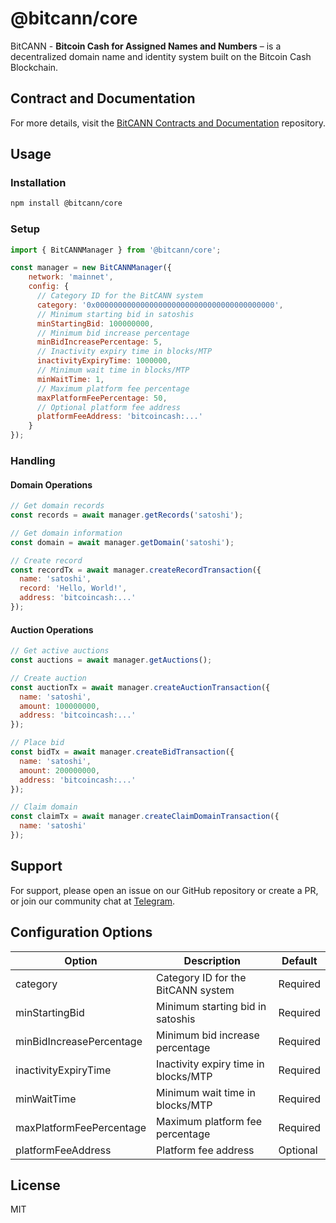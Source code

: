 # @bitcann/core

BitCANN - **Bitcoin Cash for Assigned Names and Numbers** – is a decentralized domain name and identity system built on the Bitcoin Cash Blockchain.

## Contract and Documentation
For more details, visit the [BitCANN Contracts and Documentation](https://github.com/BitCANN/bitcann-contracts) repository.


## Usage

### Installation
```bash
npm install @bitcann/core
```

### Setup
```js
import { BitCANNManager } from '@bitcann/core';

const manager = new BitCANNManager({
    network: 'mainnet',
    config: {
      // Category ID for the BitCANN system
      category: '0x0000000000000000000000000000000000000000',
      // Minimum starting bid in satoshis
      minStartingBid: 100000000,
      // Minimum bid increase percentage
      minBidIncreasePercentage: 5,
      // Inactivity expiry time in blocks/MTP
      inactivityExpiryTime: 1000000,
      // Minimum wait time in blocks/MTP
      minWaitTime: 1,
      // Maximum platform fee percentage
      maxPlatformFeePercentage: 50,
      // Optional platform fee address
      platformFeeAddress: 'bitcoincash:...'
    }
});
```

### Handling

#### Domain Operations
```js
// Get domain records
const records = await manager.getRecords('satoshi');

// Get domain information
const domain = await manager.getDomain('satoshi');

// Create record
const recordTx = await manager.createRecordTransaction({
  name: 'satoshi',
  record: 'Hello, World!',
  address: 'bitcoincash:...'
});
```

#### Auction Operations
```js
// Get active auctions
const auctions = await manager.getAuctions();

// Create auction
const auctionTx = await manager.createAuctionTransaction({
  name: 'satoshi',
  amount: 100000000,
  address: 'bitcoincash:...'
});

// Place bid
const bidTx = await manager.createBidTransaction({
  name: 'satoshi',
  amount: 200000000,
  address: 'bitcoincash:...'
});

// Claim domain
const claimTx = await manager.createClaimDomainTransaction({
  name: 'satoshi'
});
```


## Support
For support, please open an issue on our GitHub repository or create a PR, or join our community chat at [Telegram](https://t.me/bitcann_discussion).


## Configuration Options

| Option | Description | Default |
|--------|-------------|---------|
| category | Category ID for the BitCANN system | Required |
| minStartingBid | Minimum starting bid in satoshis | Required |
| minBidIncreasePercentage | Minimum bid increase percentage | Required |
| inactivityExpiryTime | Inactivity expiry time in blocks/MTP | Required |
| minWaitTime | Minimum wait time in blocks/MTP | Required |
| maxPlatformFeePercentage | Maximum platform fee percentage | Required |
| platformFeeAddress | Platform fee address | Optional |

## License

MIT


